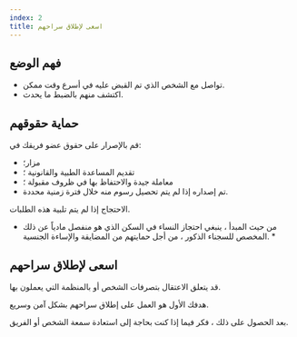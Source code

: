 ```yaml
---
index: 2
title: اسعى لإطلاق سراحهم
---
```

## فهم الوضع

*   تواصل مع الشخص الذي تم القبض عليه في أسرع وقت ممكن.
*   اكتشف منهم بالضبط ما يحدث.

## حماية حقوقهم

قم بالإصرار على حقوق عضو فريقك في:

*   مزار؛
*   تقديم المساعدة الطبية والقانونية ؛
*   معاملة جيدة والاحتفاظ بها في ظروف مقبولة ؛
*   تم إصداره إذا لم يتم تحصيل رسوم منه خلال فترة زمنية محددة.

الاحتجاج إذا لم يتم تلبية هذه الطلبات.

* من حيث المبدأ ، ينبغي احتجاز النساء
في السكن الذي هو منفصل مادياً عن ذلك
المخصص للسجناء الذكور ، من أجل حمايتهم من
المضايقة والإساءة الجنسية. *

## اسعى لإطلاق سراحهم

قد يتعلق الاعتقال بتصرفات الشخص أو بالمنظمة التي يعملون بها.

هدفك الأول هو العمل على إطلاق سراحهم بشكل آمن وسريع.

بعد الحصول على ذلك ، فكر فيما إذا كنت بحاجة إلى استعادة سمعة الشخص أو الفريق.